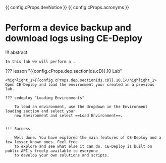 {{ config.cProps.devNotice }}
{{ config.cProps.acronyms }}
# Perform a device backup and download logs using CE-Deploy

!!! abstract

    In this lab we will perform a .

??? lesson "{{config.cProps.dep.sectionIds.cD}}.10 Lab"

    <highlight_1>{{config.cProps.dep.sectionIds.cD}}.10.1</highlight_1> Open CE-Deploy and load the environment your created in a previous lab.
    
    ??? cedeploy "Loading Environments"
    
        To load an environment, use the dropdown in the Environment loading section and select your
        new Environment and select ==Load Environment==.
    

    !!! Success

        Well done. You have explored the main features of CE-Deploy and a few lesser known ones. Feel free
        to explore and see what else it can do. CE-Deploy is built on public API's freely available to everyone
        to develop your own solutions and scripts.
